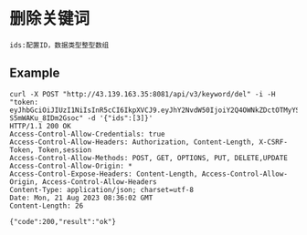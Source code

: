 # 删除关键词

    ids:配置ID，数据类型整型数组

## Example

    curl -X POST "http://43.139.163.35:8081/api/v3/keyword/del" -i -H "token: eyJhbGciOiJIUzI1NiIsInR5cCI6IkpXVCJ9.eyJhY2NvdW50IjoiY2Q4OWNkZDctOTMyYS00ZjdjLTk5ZTYtZjlkNTFlZTBjNDljIiwiY3JlYXRlX3RpbWUiOjE2OTI2MDYzMzB9.BS5BqbuBM0mifYPjGCEh3kBQJ-S5mWAKu_8IDm2Gsoc" -d '{"ids":[3]}'
    HTTP/1.1 200 OK
    Access-Control-Allow-Credentials: true
    Access-Control-Allow-Headers: Authorization, Content-Length, X-CSRF-Token, Token,session
    Access-Control-Allow-Methods: POST, GET, OPTIONS, PUT, DELETE,UPDATE
    Access-Control-Allow-Origin: *
    Access-Control-Expose-Headers: Content-Length, Access-Control-Allow-Origin, Access-Control-Allow-Headers
    Content-Type: application/json; charset=utf-8
    Date: Mon, 21 Aug 2023 08:36:02 GMT
    Content-Length: 26

    {"code":200,"result":"ok"}